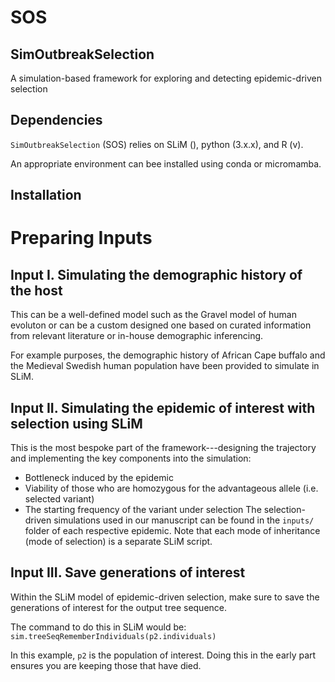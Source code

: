 # SOS
## SimOutbreakSelection
A simulation-based framework for exploring and detecting epidemic-driven selection

Dependencies
-------------
`SimOutbreakSelection` (SOS) relies on SLiM (), python (3.x.x), and R (v).

An appropriate environment can bee installed using conda or micromamba.

Installation
------------
Preparing Inputs
==============
Input I. Simulating the demographic history of the host
--------------
This can be a well-defined model such as the Gravel model of human evoluton or can be a custom designed one based on curated information from relevant literature or in-house demographic inferencing.

For example purposes, the demographic history of African Cape buffalo and the Medieval Swedish human population have been provided to simulate in SLiM. 


Input II. Simulating the epidemic of interest with selection using SLiM
--------------
This is the most bespoke part of the framework---designing the trajectory and implementing the key components into the simulation:
- Bottleneck induced by the epidemic
- Viability of those who are homozygous for the advantageous allele (i.e. selected variant)
- The starting frequency of the variant under selection
The selection-driven simulations used in our manuscript can be found in the `inputs/` folder of each respective epidemic. Note that each mode of inheritance (mode of selection) is a separate SLiM script.


Input III. Save generations of interest
--------------
Within the SLiM model of epidemic-driven selection, make sure to save the generations of interest for the output tree sequence. 

The command to do this in SLiM would be:
`sim.treeSeqRememberIndividuals(p2.individuals)`

In this example, `p2` is the population of interest. Doing this in the early part ensures you are keeping those that have died.
